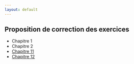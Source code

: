 ```yaml
---
layout: default
---
```


## Proposition de correction des exercices

   * Chapitre 1
   * Chapitre 2
   * [Chapitre 11](chap11_logistique.md)
   * [Chapitre 12](chap11_logistique.html)

